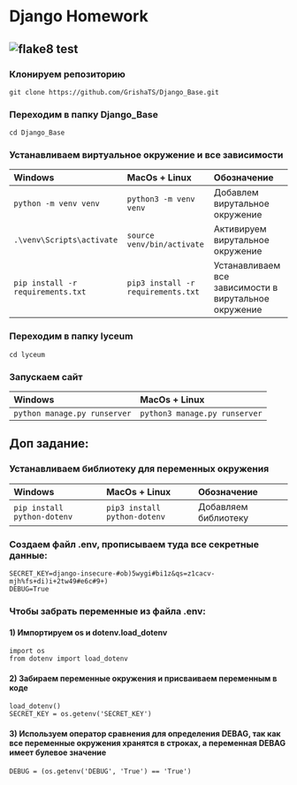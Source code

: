 # Django Homework
## ![flake8 test]( https://github.com/GrishaTS/Django_Base/actions/workflows/python-package.yml/badge.svg) 

### Клонируем репозиторию
```commandline 
git clone https://github.com/GrishaTS/Django_Base.git
```

### Переходим в папку Django_Base
```commandline 
cd Django_Base
```

### Устанавливаем виртуальное окружение и все зависимости
| Windows | MacOs + Linux                            |Обозначение|
| :--------------- | :------------------------------ |:--------------- |
|`python -m venv venv`|`python3 -m venv venv`|Добавлем вирутальное окружение|
|`.\venv\Scripts\activate`|`source venv/bin/activate`| Активируем вирутальное окружение|
|`pip install -r requirements.txt`|`pip3 install -r requirements.txt`| Устанавливаем все зависимости в вирутальное окружение|

### Переходим в папку lyceum
```commandline 
cd lyceum
```

### Запускаем сайт
| Windows | MacOs + Linux                            |
| :--------------- | :------------------------------ |
|`python manage.py runserver`|`python3 manage.py runserver`|


## Доп задание:
### Устанавливаем библиотеку для переменных окружения
| Windows | MacOs + Linux                            |Обозначение|
| :--------------- | :------------------------------ |:--------------- |
|`pip install python-dotenv`|`pip3 install python-dotenv`|Добавляем библиотеку|
### Создаем файл .env, прописываем туда все секретные данные: 
```commandline 
SECRET_KEY=django-insecure-#ob)5wygi#bi1z&qs=z1cacv-mjh%fs+di)i+2tw49#e6c#9+)
DEBUG=True
```

### Чтобы забрать переменные из файла .env: 
#### 1) Импортируем os и dotenv.load_dotenv
```commandline 
import os
from dotenv import load_dotenv
```

#### 2) Забираем переменные окружения и присваиваем переменным в коде
```commandline 
load_dotenv()
SECRET_KEY = os.getenv('SECRET_KEY')
```

#### 3) Используем оператор сравнения для определения DEBAG, так как все переменные окружения хранятся в строках, а переменная DEBAG имеет булевое значение
```commandline 
DEBUG = (os.getenv('DEBUG', 'True') == 'True')
```


